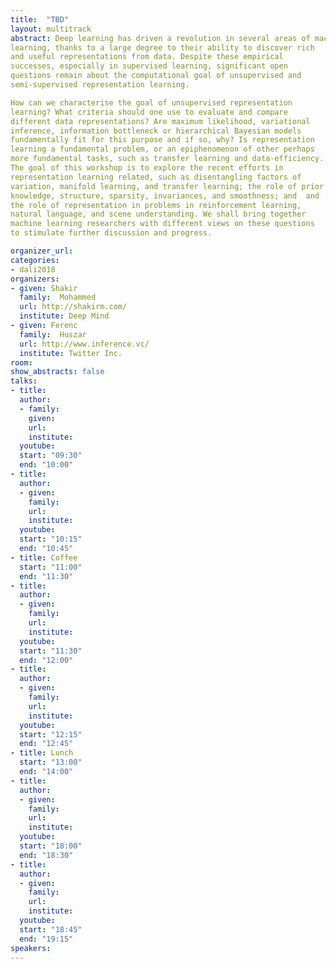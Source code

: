 ```yaml
---
title:  "TBD"
layout: multitrack
abstract: Deep learning has driven a revolution in several areas of machine
learning, thanks to a large degree to their ability to discover rich
and useful representations from data. Despite these empirical
successes, especially in supervised learning, significant open
questions remain about the computational goal of unsupervised and
semi-supervised representation learning.

How can we characterise the goal of unsupervised representation
learning? What criteria should one use to evaluate and compare
different data representations? Are maximum likelihood, variational
inference, information bottleneck or hierarchical Bayesian models
fundamentally fit for this purpose and if so, why? Is representation
learning a fundamental problem, or an epiphenomenon of other perhaps
more fundamental tasks, such as transfer learning and data-efficiency.
The goal of this workshop is to explore the recent efforts in
representation learning related, such as disentangling factors of
variation, manifold learning, and transfer learning; the role of prior
knowledge, structure, sparsity, invariances, and smoothness; and  and
the role of representation in problems in reinforcement learning,
natural language, and scene understanding. We shall bring together
machine learning researchers with different views on these questions
to stimulate further discussion and progress.

organizer_url: 
categories:
- dali2018
organizers:
- given: Shakir  
  family:  Mohammed
  url: http://shakirm.com/
  institute: Deep Mind
- given: Ferenc  
  family:  Huszar
  url: http://www.inference.vc/
  institute: Twitter Inc.
room: 
show_abstracts: false
talks:
- title: 
  author:
  - family: 
    given: 
    url: 
    institute: 
  youtube: 
  start: "09:30"
  end: "10:00" 
- title: 
  author:
  - given: 
    family: 
    url: 
    institute: 
  youtube: 
  start: "10:15"
  end: "10:45" 
- title: Coffee
  start: "11:00"
  end: "11:30"
- title: 
  author: 
  - given: 
    family: 
    url: 
    institute: 
  youtube: 
  start: "11:30"
  end: "12:00" 
- title: 
  author: 
  - given: 
    family: 
    url: 
    institute: 
  youtube: 
  start: "12:15"
  end: "12:45" 
- title: Lunch
  start: "13:00"
  end: "14:00"
- title: 
  author:
  - given: 
    family:
    url: 
    institute: 
  youtube: 
  start: "18:00"
  end: "18:30"
- title: 
  author:
  - given: 
    family:
    url: 
    institute: 
  youtube: 
  start: "18:45"
  end: "19:15"
speakers:
---
```

